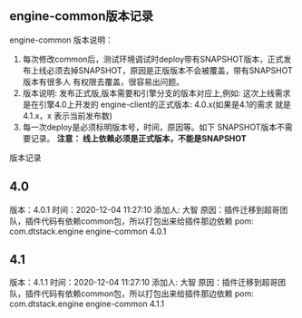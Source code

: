 ## engine-common版本记录

engine-common 版本说明：
   1. 每次修改common后，测试环境调试时deploy带有SNAPSHOT版本，正式发布上线必须去掉SNAPSHOT，原因是正版版本不会被覆盖，带有SNAPSHOT版本有很多人
   有权限去覆盖，很容易出问题。
   2. 版本说明: 发布正式版,版本需要和引擎分支的版本对应上,例如: 这次上线需求是在引擎4.0上开发的 engine-client的正式版本: 
   <version>4.0.x</version>(如果是4.1的需求 就是<version>4.1.x</version>，x 表示当前发布数)
   3. 每一次deploy是必须标明版本号，时间，原因等。如下 SNAPSHOT版本不需要记录。
   **注意： 线上依赖必须是正式版本，不能是SNAPSHOT**
   
版本记录
  
  4.0
--------------------------------------------------------

版本：4.0.1
时间：2020-12-04 11:27:10
添加人: 大智
原因：插件迁移到超哥团队，插件代码有依赖common包，所以打包出来给插件那边依赖
pom: 
<dependency>
  <groupId>com.dtstack.engine</groupId>
  <artifactId>engine-common</artifactId>
  <version>4.0.1</version>
</dependency>


  4.1 
--------------------------------------------------------

版本：4.1.1
时间：2020-12-04 11:27:10
添加人: 大智
原因：插件迁移到超哥团队，插件代码有依赖common包，所以打包出来给插件那边依赖
pom: 
<dependency>
  <groupId>com.dtstack.engine</groupId>
  <artifactId>engine-common</artifactId>
  <version>4.1.1</version>
</dependency>



























